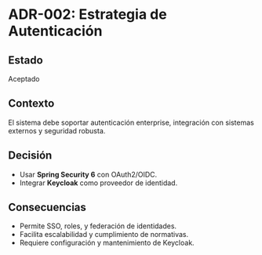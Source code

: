 # ADR-002: Estrategia de Autenticación

## Estado
Aceptado

## Contexto
El sistema debe soportar autenticación enterprise, integración con sistemas externos y seguridad robusta.

## Decisión
- Usar **Spring Security 6** con OAuth2/OIDC.
- Integrar **Keycloak** como proveedor de identidad.

## Consecuencias
- Permite SSO, roles, y federación de identidades.
- Facilita escalabilidad y cumplimiento de normativas.
- Requiere configuración y mantenimiento de Keycloak.
